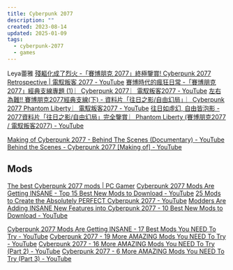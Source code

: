 ```yaml
---
title: Cyberpunk 2077
description: ""
created: 2023-08-14
updated: 2025-01-09
tags:
  - cyberpunk-2077
  - games
---
```


Leya蕾雅
[殘軀化成了烈火 -「賽博朋克 2077」終極鑒賞! Cyberpunk 2077 Retrospective | 電馭叛客 2077 - YouTube](https://www.youtube.com/watch?v=YrNhJUPQ4IE)
[賽博時代的瘋狂日常 -「賽博朋克2077」經典支線專題 (1) ︳Cyberpunk 2077 ︳電馭叛客2077 - YouTube](https://www.youtube.com/watch?v=AT_U5Q5ZjEo)
[左右為難!! 賽博朋克2077經典支線(下) - 資料片「往日之影/自由幻局」︳Cyberpunk 2077 Phantom Liberty ︳電馭叛客2077 - YouTube](https://www.youtube.com/watch?v=wdkq3nzf-Yo)
[往日如虛幻, 自由皆泡影 - 2077資料片「往日之影/自由幻局」完全鑒賞 ︳Phantom Liberty (賽博朋克2077 / 電馭叛客2077) - YouTube](https://www.youtube.com/watch?v=4048N_qr8oo)

[Making of Cyberpunk 2077 - Behind The Scenes (Documentary) - YouTube](https://www.youtube.com/watch?v=ckj517wEkI4)
[Behind the Scenes - Cyberpunk 2077 [Making of] - YouTube](https://www.youtube.com/watch?v=nM0uvkAItno)

## Mods

[The best Cyberpunk 2077 mods | PC Gamer](https://www.pcgamer.com/best-cyberpunk-2077-mods/)
[Cyberpunk 2077 Mods Are Getting INSANE - Top 15 Best New Mods to Download - YouTube](https://www.youtube.com/watch?v=Ua0_UDB0yFY)
[25 Mods to Create the Absolutely PERFECT Cyberpunk 2077 - YouTube](https://www.youtube.com/watch?v=FXJ8gUJ2TTM)
[Modders Are Adding INSANE New Features into Cyberpunk 2077 - 10 Best New Mods to Download - YouTube](https://www.youtube.com/watch?v=4cBnfjezgDU)

[Cyberpunk 2077 Mods Are Getting INSANE - 17 Best Mods You NEED To Try - YouTube](https://www.youtube.com/watch?v=NfPfXKJxUsc)
[Cyberpunk 2077 - 19 More AMAZING Mods You NEED To Try - YouTube](https://www.youtube.com/watch?v=A7b4JQlfdmk)
[Cyberpunk 2077 - 16 More AMAZING Mods You NEED To Try (Part 2) - YouTube](https://www.youtube.com/watch?v=dr77X9nKSsY)
[Cyberpunk 2077 - 6 More AMAZING Mods You NEED To Try (Part 3) - YouTube](https://www.youtube.com/watch?v=1JU58bSeCJQ)
